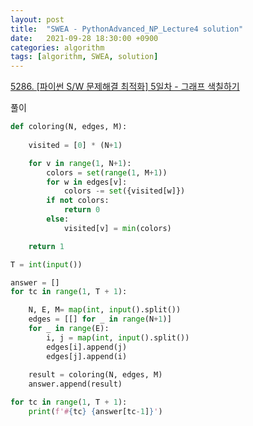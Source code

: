 ```yaml
---
layout: post
title:  "SWEA - PythonAdvanced_NP_Lecture4 solution"
date:   2021-09-28 18:30:00 +0900
categories: algorithm
tags: [algorithm, SWEA, solution]
---
```

[5286. [파이썬 S/W 문제해결 최적화] 5일차 - 그래프 색칠하기](https://swexpertacademy.com/main/learn/course/subjectDetail.do?courseId=AVuPDYSqAAbw5UW6&subjectId=AWUYOWt63IMDFAVT)

풀이

```python
def coloring(N, edges, M):
    
    visited = [0] * (N+1)

    for v in range(1, N+1):
        colors = set(range(1, M+1))        
        for w in edges[v]:
            colors -= set({visited[w]})
        if not colors:
            return 0
        else:
            visited[v] = min(colors)

    return 1

T = int(input())

answer = []
for tc in range(1, T + 1):

    N, E, M= map(int, input().split())
    edges = [[] for _ in range(N+1)]
    for _ in range(E):
        i, j = map(int, input().split())
        edges[i].append(j)
        edges[j].append(i)
    
    result = coloring(N, edges, M)
    answer.append(result)

for tc in range(1, T + 1):
    print(f'#{tc} {answer[tc-1]}')
```

